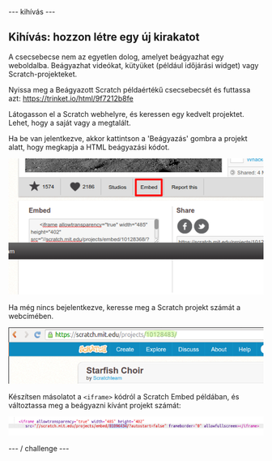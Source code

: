 \--- kihívás \---

## Kihívás: hozzon létre egy új kirakatot

A csecsebecse nem az egyetlen dolog, amelyet beágyazhat egy weboldalba. Beágyazhat videókat, kütyüket (például időjárási widget) vagy Scratch-projekteket.

Nyissa meg a Beágyazott Scratch példaértékű csecsebecsét és futtassa azt: <https://trinket.io/html/9f7212b8fe>

Látogasson el a Scratch webhelyre, és keressen egy kedvelt projektet. Lehet, hogy a saját vagy a megtalált.

Ha be van jelentkezve, akkor kattintson a 'Beágyazás' gombra a projekt alatt, hogy megkapja a HTML beágyazási kódot.

![screenshot](images/scratch-embed.png)

Ha még nincs bejelentkezve, keresse meg a Scratch projekt számát a webcímében.

![screenshot](images/scratch-project-number.png)

Készítsen másolatot a `<iframe>` kódról a Scratch Embed példában, és változtassa meg a beágyazni kívánt projekt számát:

![screenshot](images/scratch-iframe.png)

\--- / challenge \---